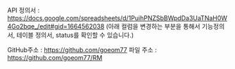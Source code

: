 API 정의서 : https://docs.google.com/spreadsheets/d/1PuihPNZSbBWpdDa3UaTNaH0W4Go2bqe_/edit#gid=1664562038
(아래 컬럼을 변경하는 부분을 통해서 기능정의서, 테이블 정의서, status를 확인할 수 있습니다.)

GitHub주소 : https://github.com/goeom77
파일 주소 : https://github.com/goeom77/RM
